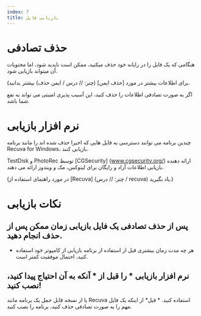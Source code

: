 ```yaml
---
index: 7
title: بازیابی فایل
---
```

# حذف تصادفی

هنگامی که یک فایل را در رایانه خود حذف میکنید، ممکن است ناپدید شود، اما محتویات آن میتواند بازیابی شود.

(برای اطلاعات بیشتر در مورد [حذف ایمن] (چتر: // درس / ایمن حذف) بیشتر بدانید.

اگر به صورت تصادفی اطلاعات را حذف کنید، این آسیب پذیری امنیتی می تواند به نفع شما باشد.

# نرم افزار بازیابی

چندین برنامه می توانند دسترسی به فایل هایی که اخیرا حذف شده اند را مانند برنامه Recuva for Windows، بازیابی کنند.

TestDisk و PhotoRec توسط [CGSecurity] (www.cgsecurity.org/) ارائه دهنده بازیابی اطلاعات آزاد و رایگان برای لینوکس، مک و ویندوز ارائه می دهند.

(در مورد راهنمای استفاده از [Recuva] (چتر: // درس / recuva) یاد بگیرید.)

# نکات بازیابی

## پس از حذف تصادفی یک فایل بازیابی زمان ممکن پس از حذف انجام دهید.

*   هر چه مدت زمان بیشتری قبل از استفاده از برنامه بازیابی از کامپوتر خود استفاده کنید، احتمال موفقیت کمتر است.

## نرم افزار بازیابی * را قبل از * آنکه به آن احتیاج پیدا کنید، نصب کنید!

یا از نسخه قابل حمل یک برنامه مانند Recuva استفاده کنید. * قبل* از اینکه یک فایل مهم را به صورت تصادفی حذف کنید، برنامه را نصب کنید.